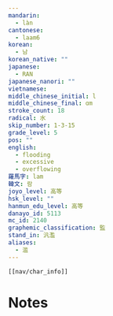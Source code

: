 ```yaml
---
mandarin:
  - làn
cantonese:
  - laam6
korean:
  - 남
korean_native: ""
japanese:
  - RAN
japanese_nanori: ""
vietnamese:
middle_chinese_initial: l
middle_chinese_final: ɑm
stroke_count: 18
radical: 水
skip_number: 1-3-15
grade_level: 5
pos: ""
english:
  - flooding
  - excessive
  - overflowing
羅馬字: lam
韓文: 람
joyo_level: 高等
hsk_level: ""
hanmun_edu_level: 高等
danayo_id: 5113
mc_id: 2140
graphemic_classification: 監
stand_in: 汎濫
aliases:
  - 滥
---
```

```meta-bind-embed
[[nav/char_info]]
```

# Notes
